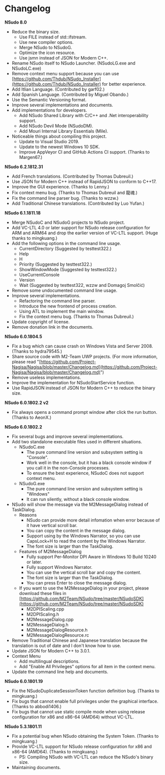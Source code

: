 ﻿# Changelog

**NSudo 8.0**

- Reduce the binary size.
  - Use FILE instead of std::ifstream.
  - Use new compiler options.
  - Merge NSudo to NSudoG.
  - Optimize the icon resource.
  - Use jsmn instead of JSON for Modern C++.
- Rename NSudo itself to NSudo Launcher. (NSudoLG.exe and NSudoLC.exe)
- Remove context menu support because you can use 
  [https://github.com/Thdub/NSudo_Installer](https://github.com/Thdub/NSudo_Installer) for better experience.
- Add Itlian Language. (Contributed by garf02.)
- Add Spanish Language. (Contributed by Miguel Obando.)
- Use the Semantic Versioning format.
- Improve several implementations and documents.
- Add implementations for developers.
  - Add NSudo Shared Library with C/C++ and .Net interoperability support.
  - Add NSudo Devil Mode (NSudoDM).
  - Add Mouri Internal Library Essentials (Mile).
- Noticeable things about compiling this project.
  - Update to Visual Studio 2019.
  - Update to the newest Windows 10 SDK.
  - Improve AppVeyor CI and GitHub Actions CI support. (Thanks to Margen67.)

**NSudo 6.2.1812.31**

- Add French translations. (Contributed by Thomas Dubreuil.)
- Use JSON for Modern C++ instead of RapidJSON to conform to C++17.
- Improve the GUI experience. (Thanks to Lenny.)
- Fix context menu bug. (Thanks to Thomas Dubreuil and 龍魂.)
- Fix the command line parser bug. (Thanks to wzzw.)
- Add Traditional Chinese translations. (Contributed by Luo Yufan.)

**NSudo 6.1.1811.18**

- Merge NSudoC and NSudoG projects to NSudo project.
- Add VC-LTL 4.0 or later support for NSudo release configuration for ARM and
  ARM64 and drop the earlier version of VC-LTL support. (Huge thanks to
  mingkuang.)
- Add the following options in the command line usage.
  - CurrentDirectory (Suggested by testtest322.)
  - Help
  - H
  - Priority (Suggested by testtest322.)
  - ShowWindowMode (Suggested by testtest322.)
  - UseCurrentConsole
  - Version
  - Wait (Suggested by testtest322, wzzw and Domagoj Smolčić)
- Remove some undocumented command line usage.
- Improve several implementations.
  - Refactoring the command line parser.
  - Introduce the new frontend of process creation.
  - Using ATL to implement the main window.
  - Fix the context menu bug. (Thanks to Thomas Dubreuil.)
- Update copyright of license.
- Remove donation link in the documents.

**NSudo 6.0.1804.5**

- Fix a bug which can cause crash on Windows Vista and Server 2008.
  (Thanks to hydra79545.)
- Share source code with M2-Team UWP projects. (For more information, please
  read "[https://github.com/Project-Nagisa/Nagisa/blob/master/Changelog.md](https://github.com/Project-Nagisa/Nagisa/blob/master/Changelog.md)")
- Remove useless implementations.
- Improve the implementation for NSudoStartService function.
- Use RapidJSON instead of JSON for Modern C++ to reduce the binary size.

**NSudo 6.0.1802.2 v2**

- Fix always opens a command prompt window after click the run button.
  (Thanks to AeonX.)

**NSudo 6.0.1802.2**

- Fix several bugs and improve several implementations.
- Add two standalone executable files used in different situations.
  - NSudoC.exe
    - The pure command line version and subsystem setting is "Console".
    - Work well in the console, but it has a black console window if you call
      it in the non-Console processes.
    - To ensure the best experience, NSudoC does not support context menu.
  - NSudoG.exe
    - The pure command line version and subsystem setting is "Windows"
    - It can run silently, without a black console window.
- NSudo will show the message via the M2MessageDialog instead of TaskDialog.
  - Reasons
    - NSudo can provide more detail infomation when error because of it have
      vertical scroll bar.
    - You can copy the content in the message dialog.
    - Support using by the Windows Narrator, so you can use CapsLock+H to read
      the content by the Windows Narrator.
    - The font size is larger than the TaskDialog.
  - Features of M2MessageDialog
    - Fully support Per-Monitor DPI Aware in Windows 10 Build 10240 or later.
    - Fully support Windows Narrator.
    - You can use the vertical scroll bar and copy the content.
    - The font size is larger than the TaskDialog.
    - You can press Enter to close the message dialog.
  - If you want to use the M2MessageDialog in your project, please download
    these files in [https://github.com/M2Team/NSudo/tree/master/NSudoSDK](https://github.com/M2Team/NSudo/tree/master/NSudoSDK)
    - M2DPIScaling.cpp
    - M2DPIScaling.h
    - M2MessageDialog.cpp
    - M2MessageDialog.h
    - M2MessageDialogResource.h
    - M2MessageDialogResource.rc
- Remove Traditional Chinese and Japanese translation because the translation
  is out of date and I don't know how to use.
- Update JSON for Modern C++ to 3.0.1.
- Context Menu
  - Add multilingual descriptions.
  - Add "Enable All Privileges" options for all item in the context menu.
- Update the command line help and documents.

**NSudo 6.0.1801.19**

- Fix the NSudoDuplicateSessionToken function definition bug.
  (Thanks to mingkuang.)
- Fix bugs that cannot enable full privileges under the graphical interface.
  (Thanks to abbodi1406.)
- Fix bugs that cannot use static compile mode when using release configuration
  for x86 and x86-64 (AMD64) without VC-LTL.

**NSudo 5.3.1801.11**

- Fix a potential bug when NSudo obtaining the System Token.
  (Thanks to mingkuang.)
- Provide VC-LTL support for NSudo release configuration for x86 and x86-64
  (AMD64). (Thanks to mingkuang.)
  - PS: Compiling NSudo with VC-LTL can reduce the NSudo's binary size.
- Maintaining documents.
